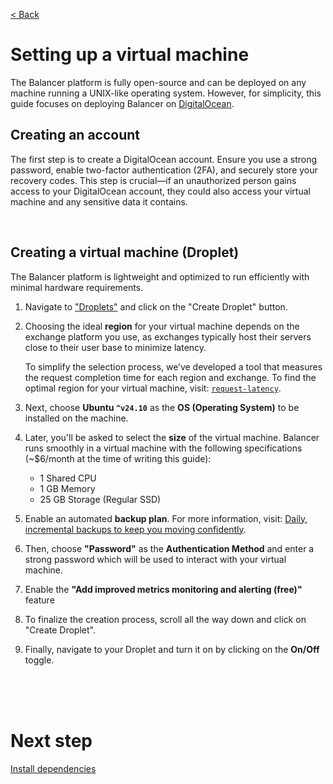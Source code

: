 [< Back](../../README.md#getting-started)

# Setting up a virtual machine

The Balancer platform is fully open-source and can be deployed on any machine running a UNIX-like operating system. However, for simplicity, this guide focuses on deploying Balancer on [DigitalOcean](https://www.digitalocean.com/).



## Creating an account

The first step is to create a DigitalOcean account. Ensure you use a strong password, enable two-factor authentication (2FA), and securely store your recovery codes. This step is crucial—if an unauthorized person gains access to your DigitalOcean account, they could also access your virtual machine and any sensitive data it contains.



<br/>

## Creating a virtual machine (Droplet)

The Balancer platform is lightweight and optimized to run efficiently with minimal hardware requirements.

1. Navigate to ["Droplets"](https://cloud.digitalocean.com/droplets) and click on the "Create Droplet" button.

2. Choosing the ideal **region** for your virtual machine depends on the exchange platform you use, as exchanges typically host their servers close to their user base to minimize latency.

   To simplify the selection process, we’ve developed a tool that measures the request completion time for each region and exchange. To find the optimal region for your virtual machine, visit: [`request-latency`](https://github.com/bitcoin-balancer/request-latency).

3. Next, choose **Ubuntu `^v24.10`** as the **OS (Operating System)** to be installed on the machine.

4. Later, you'll be asked to select the **size** of the virtual machine. Balancer runs smoothly in a virtual machine with the following specifications (~$6/month at the time of writing this guide):

   - 1 Shared CPU
   - 1 GB Memory
   - 25 GB Storage (Regular SSD)


5. Enable an automated **backup plan**. For more information, visit: [Daily, incremental backups to keep you moving confidently](https://www.digitalocean.com/products/backups).

6. Then, choose **"Password"** as the **Authentication Method** and enter a strong password which will be used to interact with your virtual machine. 

7. Enable the **"Add improved metrics monitoring and alerting (free)"** feature

8. To finalize the creation process, scroll all the way down and click on "Create Droplet".

9. Finally, navigate to your Droplet and turn it on by clicking on the **On/Off** toggle.





<br/><br/><br/>

# Next step

[Install dependencies](../install-dependencies/index.md)